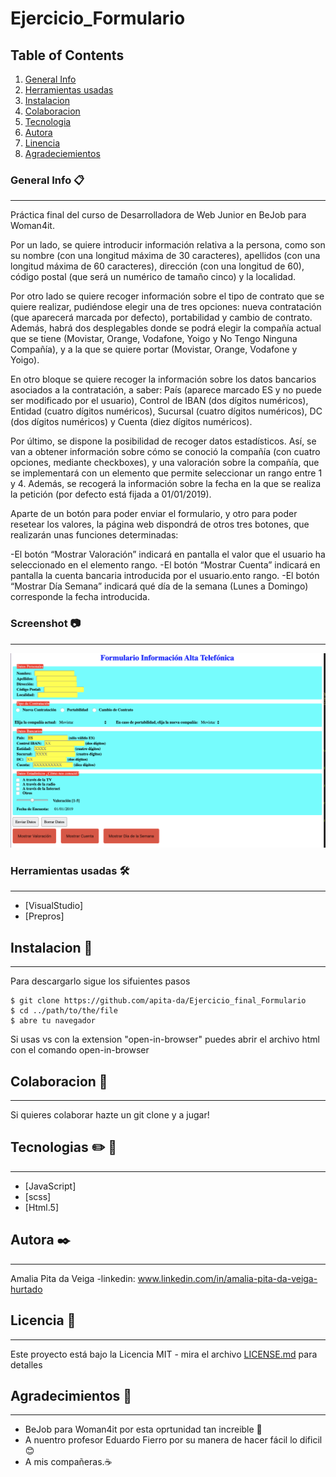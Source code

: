 # Ejercicio_Formulario
## Table of Contents
1. [General Info](#general-info)
2. [Herramientas usadas](#herramientas_usadas)
3. [Instalacion](#instalacion)
4. [Colaboracion](#colaboracion)
5. [Tecnologia](#Tecnologia)
6. [Autora](#Autora)
7. [Linencia](#Licencia)
8. [Agradeciemientos](#Agradecimietos)

### General Info 📋
***
Práctica final del curso de Desarrolladora de Web Junior en BeJob para Woman4it.

Por un lado, se quiere introducir información relativa a la persona, como son su nombre (con una longitud máxima de 30 caracteres), apellidos (con una longitud máxima de 60 caracteres), dirección (con una longitud de 60), código postal (que será un numérico de tamaño cinco) y la localidad.

Por otro lado se quiere recoger información sobre el tipo de contrato que se quiere realizar, pudiéndose elegir una de tres opciones: nueva contratación (que aparecerá marcada por defecto), portabilidad y cambio de contrato. Además, habrá dos desplegables donde se podrá elegir la compañía actual que se tiene (Movistar, Orange, Vodafone, Yoigo y No Tengo Ninguna Compañía), y a la que se quiere portar (Movistar, Orange, Vodafone y Yoigo).

En otro bloque se quiere recoger la información sobre los datos bancarios asociados a la contratación, a saber: País (aparece marcado ES y no puede ser modificado por el usuario), Control de IBAN (dos dígitos numéricos), Entidad (cuatro dígitos numéricos), Sucursal (cuatro dígitos numéricos), DC (dos dígitos numéricos) y Cuenta (diez dígitos numéricos).

Por último, se dispone la posibilidad de recoger datos estadísticos. Así, se van a obtener información sobre cómo se conoció la compañía (con cuatro opciones, mediante checkboxes), y una valoración sobre la compañía, que se implementará con un elemento que permite seleccionar un rango entre 1 y 4. Además, se recogerá la información sobre la fecha en la que se realiza la petición (por defecto está fijada a 01/01/2019).

Aparte de un botón para poder enviar el formulario, y otro para poder resetear los valores, la página web dispondrá de otros tres botones, que realizarán unas funciones determinadas:

-El botón “Mostrar Valoración” indicará en pantalla el valor que el usuario ha seleccionado en el elemento rango.
-El botón “Mostrar Cuenta” indicará en pantalla la cuenta bancaria introducida por el usuario.ento rango.
-El botón “Mostrar Día Semana” indicará qué día de la semana (Lunes a Domingo) corresponde la fecha introducida.

### Screenshot 📷
***
![Image text](https://github.com/apita-da/Ejercicio_final_Formulario/blob/master/screenshotform.png)

### Herramientas usadas 🛠️
***
* [VisualStudio]
* [Prepros]

## Instalacion 🚀
***
Para descargarlo sigue los sifuientes pasos
```
$ git clone https://github.com/apita-da/Ejercicio_final_Formulario
$ cd ../path/to/the/file
$ abre tu navegador
```
Si usas vs con la extension "open-in-browser" puedes abrir el archivo html con el comando open-in-browser

## Colaboracion 🏈
***
Si quieres colaborar hazte un git clone y a jugar!

## Tecnologias :pencil2: 📐
***
* [JavaScript]
* [scss]
* [Html.5]

## Autora ✒️
***
Amalia Pita da Veiga
-linkedin: www.linkedin.com/in/amalia-pita-da-veiga-hurtado

## Licencia 📄
***
Este proyecto está bajo la Licencia MIT - mira el archivo [LICENSE.md](LICENSE.md) para detalles

## Agradecimientos 🎁
***
 * BeJob para Woman4it por esta oprtunidad tan increible 📢
 * A nuentro profesor Eduardo Fierro por su manera de hacer fácil lo dificil😊
 * A mis compañeras.☕
